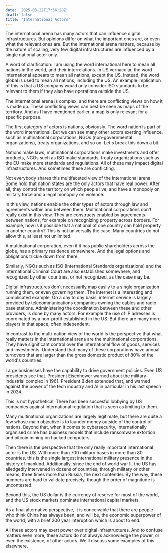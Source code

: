 ```yaml
---
date: '2025-03-22T17:56:28Z'
draft: false
title: 'International Actors'
---
```


The international arena has many actors that can influence digital infrastructures. But opinions differ on what the important ones are, or even what the relevant ones are.
But the international arena matters, because 
by the nature of scaling, very few digital infrastructures are influenced by a single national actor only.

A word of clarification: I am using the word international here to mean all nations in the world, and their interrelations.
In US vernacular, the word international appears to mean all nations, except the US.
Instead, the word global is used to mean all nations, including the US.
An example implication of this is that a US company would only consider ISO standards to be relevant to them if they also have operations outside the US.

The international arena is complex, and there are conflicting views on how it is made up.
These conflicting views can best be seen as maps of the territory. And as I have mentioned earlier, a map is only relevant for a specific purpose.

The first category of actors is nations, obviously. The word nation is part of the word international.
But we can see many other actors exerting influence, such as multinational corporations, NGOs (non-governmental organizations), treaty organizations, and so on.
Let's break this down a bit.

Nations make laws, multinational corporations make investments and offer products, NGOs such as ISO make standards, treaty organizations such as the EU make more standards and regulations. All of these may impact digital infrastructures.
And sometimes these are conflicting.

Not everybody shares this multifaceted view of the international arena. Some hold that nation states are the only actors that have real power. After all, they control the territory on which people live, and have a monopoly on military force and a legal monopoly on violence.

In this view, nations enable the other types of actors through law and agreements within and between them. Multinational corporations don't really exist in this view. They are constructs enabled by agreements between nations, for example on recognizing property across borders. For example, how is it possible that a national of one country can hold property in another country? This is not universally the case. Many countries do not allow this, at least not unlimited.

A multinational corporation, even if it has public shareholders across the globe, has a primary residence somewhere. And the legal options and obligations trickle down from there.

Similarly, NGOs such as ISO (International Standards organizations) and the International Criminal Court are also established somewhere, and recognized by other countries, or not recognized, as the case may be.

Digital infrastructures don't necessarily map easily to a single organization running them, or even governing them. The internet is a interesting and complicated example. On a day to day basis, internet service is largely provided by telecommunications companies owning the cables and radio base stations. Administering the coordination between these and other providers, is done by many actors. For example the use of IP adresses is coordinated by a non-profit established in the US. But there are many more players in that space, often independent.

In contrast to the multi-nation view of the world is the perspective that what really matters in the international arena are the multinational corporations. They have significant control over the international flow of goods, services and investments. Understand that many of these corporations have annual turnovers that are larger than the gross domestic product of 80% of the world's countries.

Large businesses have the capability to drive government policies. Even US presidents see that. President Eisenhower warned about the military-industrial complex in 1961. President Biden extended that, and warned against the power of the tech industry and AI in particular in his last speech in 2024.

This is not hypothetical. There has been succesful lobbying by US companies against international regulation that is seen as limiting to them.

Many multinational organizations are largely legitimate, but there are quite a few whose main objective is to launder money outside of the control of nations. Beyond that, when it comes to cybersecurity, internationally organised crime has business models that include ransomware extortion and bitcoin mining on hacked computers.

Then there is the perspective that the only really important international actor is the US.
With more than 700 military bases in more than 80 countries, this is the single largest international military presence in the history of mankind. Additionally, since the end of world war II, the US has alledgedly intervened in dozens of countries, through military or other means, three times more than Russia, the next contender.
By the way, these numbers are hard to validate precisely, though the order of magnitude is uncontested.

Beyond this, the US dollar is the currency of reserve for most of the world, and the US stock markets dominate international capital markets.

As a final alternative perspective, it is conceivable that there are people who think China has always been, and will be, the economic superpower of the world, with a brief 200 year interuption which is about to end.

All these actors may exert power over digital infrastructures.
And to confuse matters even more, these actors do not always acknowledge the power, or even the existence, of other actors.
We'll discuss some examples of this elsewhere.
